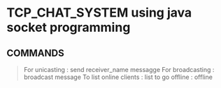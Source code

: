# TCP_CHAT_SYSTEM using java socket programming
## COMMANDS
> For unicasting : send receiver_name messagge
> For broadcasting : broadcast message
> To list online clients : list
> to go offline : offline
